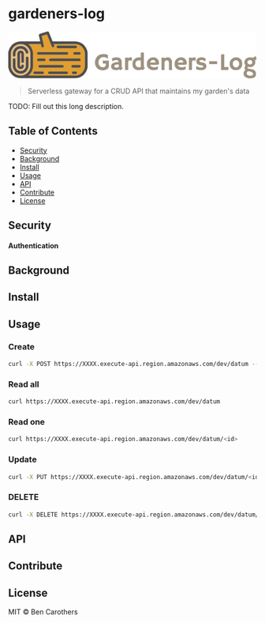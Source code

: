 # gardeners-log 

![banner](./img/banner.png)

> Serverless gateway for a CRUD API that maintains my garden's data

TODO: Fill out this long description.

## Table of Contents

- [Security](#security)
- [Background](#background)
- [Install](#install)
- [Usage](#usage)
- [API](#api)
- [Contribute](#contribute)
- [License](#license)

## Security

#### Authentication

## Background

## Install

## Usage

### Create

```bash
curl -X POST https://XXXX.execute-api.region.amazonaws.com/dev/datum --data '{ }'
```

### Read all

```bash
curl https://XXXX.execute-api.region.amazonaws.com/dev/datum
```

### Read one

```bash
curl https://XXXX.execute-api.region.amazonaws.com/dev/datum/<id>
```

### Update

```bash
curl -X PUT https://XXXX.execute-api.region.amazonaws.com/dev/datum/<id> --data '{}'
```

### DELETE

```bash
curl -X DELETE https://XXXX.execute-api.region.amazonaws.com/dev/datum/<id>
```

## API

## Contribute

## License

MIT © Ben Carothers
